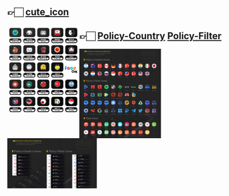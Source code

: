 ## 👉🏻 [cute_icon](https://github.com/XWY-kawayi/config/tree/master/3.IOS%20%26%20Mac/QuantumultX/icon/cute_icon)
<img src="https://raw.githubusercontent.com/XWY-kawayi/config/master/3.IOS%20%26%20Mac/QuantumultX/icon/Description/%E7%A4%BA%E4%BE%8B.png" alt="" style="zoom:20%;" align='left'/>

## 👉🏻 [Policy-Country](https://github.com/XWY-kawayi/config/tree/master/3.IOS%20%26%20Mac/QuantumultX/icon/Policy-Country)  [Policy-Filter](https://github.com/XWY-kawayi/config/tree/master/3.IOS%20%26%20Mac/QuantumultX/icon/Policy-Filter)
<img src="https://raw.githubusercontent.com/XWY-kawayi/config/master/3.IOS%20%26%20Mac/QuantumultX/icon/Description/%E5%B1%95%E7%A4%BA.jpg" alt="" style="zoom:20%;" align='left'/>
<img src="https://raw.githubusercontent.com/XWY-kawayi/config/master/3.IOS%20%26%20Mac/QuantumultX/icon/Description/%E5%B1%95%E7%A4%BA02.jpg" alt="" style="zoom:20%;" align='left'/>


